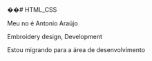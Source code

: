 ��#   H T M L _ C S S 

Meu no é Antonio Araújo

Embroidery design, Development

Estou migrando para a área de desenvolvimento
 
